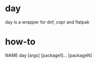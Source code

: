 # day

day is a wrapper for dnf, copr and flatpak

# how-to

NAME
    day [args] [package1]... [packageN]
